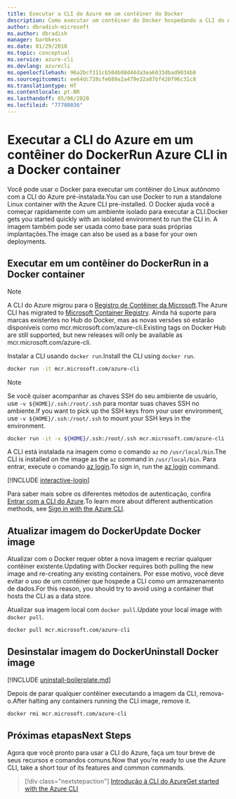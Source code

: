 ```yaml
---
title: Executar a CLI do Azure em um contêiner do Docker
description: Como executar um contêiner do Docker hospedando a CLI do Azure
author: dbradish-microsoft
ms.author: dbradish
manager: barbkess
ms.date: 01/29/2018
ms.topic: conceptual
ms.service: azure-cli
ms.devlang: azurecli
ms.openlocfilehash: 96a2bcf311cb504b08d44da3ea6033dbad9034b8
ms.sourcegitcommit: ee64dc738cfe689a2a479e32a87bf420f96c31c8
ms.translationtype: HT
ms.contentlocale: pt-BR
ms.lasthandoff: 05/06/2020
ms.locfileid: "77780036"
---
```

# <a name="run-azure-cli-in-a-docker-container"></a><span data-ttu-id="45288-103">Executar a CLI do Azure em um contêiner do Docker</span><span class="sxs-lookup"><span data-stu-id="45288-103">Run Azure CLI in a Docker container</span></span>

<span data-ttu-id="45288-104">Você pode usar o Docker para executar um contêiner do Linux autônomo com a CLI do Azure pré-instalada.</span><span class="sxs-lookup"><span data-stu-id="45288-104">You can use Docker to run a standalone Linux container with the Azure CLI pre-installed.</span></span> <span data-ttu-id="45288-105">O Docker ajuda você a começar rapidamente com um ambiente isolado para executar a CLI.</span><span class="sxs-lookup"><span data-stu-id="45288-105">Docker gets you started quickly with an isolated environment to run the CLI in.</span></span> <span data-ttu-id="45288-106">A imagem também pode ser usada como base para suas próprias implantações.</span><span class="sxs-lookup"><span data-stu-id="45288-106">The image can also be used as a base for your own deployments.</span></span>

## <a name="run-in-a-docker-container"></a><span data-ttu-id="45288-107">Executar em um contêiner do Docker</span><span class="sxs-lookup"><span data-stu-id="45288-107">Run in a Docker container</span></span>

> [!NOTE]
> <span data-ttu-id="45288-108">A CLI do Azure migrou para o [Registro de Contêiner da Microsoft](https://azure.microsoft.com/services/container-registry).</span><span class="sxs-lookup"><span data-stu-id="45288-108">The Azure CLI has migrated to [Microsoft Container Registry](https://azure.microsoft.com/services/container-registry).</span></span> <span data-ttu-id="45288-109">Ainda há suporte para marcas existentes no Hub do Docker, mas as novas versões só estarão disponíveis como mcr.microsoft.com/azure-cli.</span><span class="sxs-lookup"><span data-stu-id="45288-109">Existing tags on Docker Hub are still supported, but new releases will only be available as mcr.microsoft.com/azure-cli.</span></span>

<span data-ttu-id="45288-110">Instalar a CLI usando `docker run`.</span><span class="sxs-lookup"><span data-stu-id="45288-110">Install the CLI using `docker run`.</span></span>

   ```bash
   docker run -it mcr.microsoft.com/azure-cli
   ```

> [!NOTE]
> <span data-ttu-id="45288-111">Se você quiser acompanhar as chaves SSH do seu ambiente de usuário, use `-v ${HOME}/.ssh:/root/.ssh` para montar suas chaves SSH no ambiente.</span><span class="sxs-lookup"><span data-stu-id="45288-111">If you want to pick up the SSH keys from your user environment, use `-v ${HOME}/.ssh:/root/.ssh` to mount your SSH keys in the environment.</span></span>
>
> ```bash
> docker run -it -v ${HOME}/.ssh:/root/.ssh mcr.microsoft.com/azure-cli
> ```

<span data-ttu-id="45288-112">A CLI está instalada na imagem como o comando `az` no `/usr/local/bin`.</span><span class="sxs-lookup"><span data-stu-id="45288-112">The CLI is installed on the image as the `az` command in `/usr/local/bin`.</span></span> <span data-ttu-id="45288-113">Para entrar, execute o comando [az login](/cli/azure/reference-index#az-login).</span><span class="sxs-lookup"><span data-stu-id="45288-113">To sign in, run the [az login](/cli/azure/reference-index#az-login) command.</span></span>

[!INCLUDE [interactive-login](includes/interactive-login.md)]

<span data-ttu-id="45288-114">Para saber mais sobre os diferentes métodos de autenticação, confira [Entrar com a CLI do Azure](authenticate-azure-cli.md).</span><span class="sxs-lookup"><span data-stu-id="45288-114">To learn more about different authentication methods, see [Sign in with the Azure CLI](authenticate-azure-cli.md).</span></span>

## <a name="update-docker-image"></a><span data-ttu-id="45288-115">Atualizar imagem do Docker</span><span class="sxs-lookup"><span data-stu-id="45288-115">Update Docker image</span></span>

<span data-ttu-id="45288-116">Atualizar com o Docker requer obter a nova imagem e recriar qualquer contêiner existente.</span><span class="sxs-lookup"><span data-stu-id="45288-116">Updating with Docker requires both pulling the new image and re-creating any existing containers.</span></span> <span data-ttu-id="45288-117">Por esse motivo, você deve evitar o uso de um contêiner que hospede a CLI como um armazenamento de dados.</span><span class="sxs-lookup"><span data-stu-id="45288-117">For this reason, you should try to avoid using a container that hosts the CLI as a data store.</span></span>

<span data-ttu-id="45288-118">Atualizar sua imagem local com `docker pull`.</span><span class="sxs-lookup"><span data-stu-id="45288-118">Update your local image with `docker pull`.</span></span>

```bash
docker pull mcr.microsoft.com/azure-cli
```

## <a name="uninstall-docker-image"></a><span data-ttu-id="45288-119">Desinstalar imagem do Docker</span><span class="sxs-lookup"><span data-stu-id="45288-119">Uninstall Docker image</span></span>

[!INCLUDE [uninstall-boilerplate.md](includes/uninstall-boilerplate.md)]

<span data-ttu-id="45288-120">Depois de parar qualquer contêiner executando a imagem da CLI, remova-o.</span><span class="sxs-lookup"><span data-stu-id="45288-120">After halting any containers running the CLI image, remove it.</span></span>

```bash
docker rmi mcr.microsoft.com/azure-cli
```

## <a name="next-steps"></a><span data-ttu-id="45288-121">Próximas etapas</span><span class="sxs-lookup"><span data-stu-id="45288-121">Next Steps</span></span>

<span data-ttu-id="45288-122">Agora que você pronto para usar a CLI do Azure, faça um tour breve de seus recursos e comandos comuns.</span><span class="sxs-lookup"><span data-stu-id="45288-122">Now that you're ready to use the Azure CLI, take a short tour of its features and common commands.</span></span>

> [!div class="nextstepaction"]
> [<span data-ttu-id="45288-123">Introdução à CLI do Azure</span><span class="sxs-lookup"><span data-stu-id="45288-123">Get started with the Azure CLI</span></span>](get-started-with-azure-cli.md)
